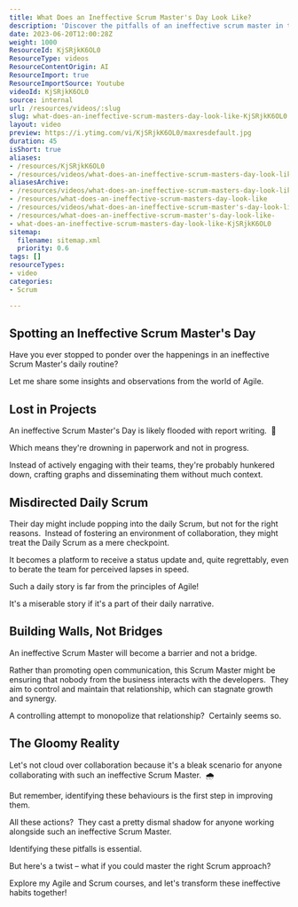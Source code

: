 ```yaml
---
title: What Does an Ineffective Scrum Master's Day Look Like?
description: 'Discover the pitfalls of an ineffective scrum master in this insightful short video by Martin Hinshelwood. Learn what to avoid for agile success! #scrum #agile'
date: 2023-06-20T12:00:28Z
weight: 1000
ResourceId: KjSRjkK6OL0
ResourceType: videos
ResourceContentOrigin: AI
ResourceImport: true
ResourceImportSource: Youtube
videoId: KjSRjkK6OL0
source: internal
url: /resources/videos/:slug
slug: what-does-an-ineffective-scrum-masters-day-look-like-KjSRjkK6OL0
layout: video
preview: https://i.ytimg.com/vi/KjSRjkK6OL0/maxresdefault.jpg
duration: 45
isShort: true
aliases:
- /resources/KjSRjkK6OL0
- /resources/videos/what-does-an-ineffective-scrum-masters-day-look-like-KjSRjkK6OL0
aliasesArchive:
- /resources/videos/what-does-an-ineffective-scrum-masters-day-look-like
- /resources/what-does-an-ineffective-scrum-masters-day-look-like
- /resources/videos/what-does-an-ineffective-scrum-master's-day-look-like-
- /resources/what-does-an-ineffective-scrum-master's-day-look-like-
- what-does-an-ineffective-scrum-masters-day-look-like-KjSRjkK6OL0
sitemap:
  filename: sitemap.xml
  priority: 0.6
tags: []
resourceTypes:
- video
categories:
- Scrum

---
```

## Spotting an Ineffective Scrum Master's Day

Have you ever stopped to ponder over the happenings in an ineffective Scrum Master's daily routine?

Let me share some insights and observations from the world of Agile.

## Lost in Projects

An ineffective Scrum Master's Day is likely flooded with report writing.  🚫

Which means they're drowning in paperwork and not in progress.

Instead of actively engaging with their teams, they're probably hunkered down, crafting graphs and disseminating them without much context.

## Misdirected Daily Scrum

Their day might include popping into the daily Scrum, but not for the right reasons.  Instead of fostering an environment of collaboration, they might treat the Daily Scrum as a mere checkpoint.

It becomes a platform to receive a status update and, quite regrettably, even to berate the team for perceived lapses in speed.

Such a daily story is far from the principles of Agile!

It's a miserable story if it's a part of their daily narrative.

## Building Walls, Not Bridges

An ineffective Scrum Master will become a barrier and not a bridge.

Rather than promoting open communication, this Scrum Master might be ensuring that nobody from the business interacts with the developers.  They aim to control and maintain that relationship, which can stagnate growth and synergy.

A controlling attempt to monopolize that relationship?  Certainly seems so.

## The Gloomy Reality

Let's not cloud over collaboration because it's a bleak scenario for anyone collaborating with such an ineffective Scrum Master.  🌧️

But remember, identifying these behaviours is the first step in improving them. 

All these actions?  They cast a pretty dismal shadow for anyone working alongside such an ineffective Scrum Master.

Identifying these pitfalls is essential.

But here's a twist – what if you could master the right Scrum approach?

Explore my Agile and Scrum courses, and let's transform these ineffective habits together!
